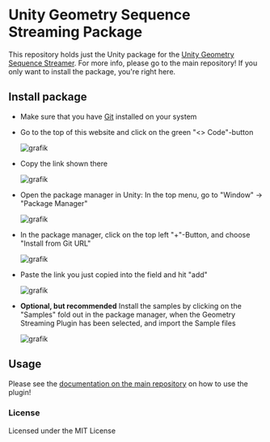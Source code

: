 # Unity Geometry Sequence Streaming Package
This repository holds just the Unity package for the [Unity Geometry Sequence Streamer](https://github.com/Elite-Volumetric-Capture-Sqad/Unity_Geometry_Sequence_Streaming).
For more info, please go to the main repository! If you only want to install the package, you're right here.

## Install package
- Make sure that you have [Git](https://git-scm.com/) installed on your system
- Go to the top of this website and click on the green "<> Code"-button

  ![grafik](https://github.com/Elite-Volumetric-Capture-Sqad/Geometry_Sequence_Streaming_Package/assets/39704202/c828f79a-a573-4801-b3c1-b95f9bdd5179)

- Copy the link shown there

  ![grafik](https://github.com/Elite-Volumetric-Capture-Sqad/Geometry_Sequence_Streaming_Package/assets/39704202/c13d67f3-dba0-4e58-a7e5-bead567c05f6)

- Open the package manager in Unity: In the top menu, go to "Window" -> "Package Manager"
  
  ![grafik](https://github.com/Elite-Volumetric-Capture-Sqad/Geometry_Sequence_Streaming_Package/assets/39704202/d98939a5-45f6-4dd5-a0a9-3889bb3c56d3)

- In the package manager, click on the top left "+"-Button, and choose "Install from Git URL"

  ![grafik](https://github.com/Elite-Volumetric-Capture-Sqad/Geometry_Sequence_Streaming_Package/assets/39704202/d90c72c6-cbe1-4aa0-b9be-93c5ca88d0c1)

- Paste the link you just copied into the field and hit "add"

  ![grafik](https://github.com/Elite-Volumetric-Capture-Sqad/Geometry_Sequence_Streaming_Package/assets/39704202/7c34ad4f-7bab-499c-b89b-46068cbb6458)

- **Optional, but recommended** Install the samples by clicking on the "Samples" fold out in the package manager, when the Geometry Streaming Plugin has been selected, and import the Sample files

  ![grafik](https://github.com/Elite-Volumetric-Capture-Sqad/Geometry_Sequence_Streaming_Package/assets/39704202/6f35f852-f0ff-481f-af31-c9bd1dbfe601)

## Usage
Please see the [documentation on the main repository](https://github.com/Elite-Volumetric-Capture-Sqad/Unity_Geometry_Sequence_Streaming) on how to use the plugin!

### License
Licensed under the MIT License
